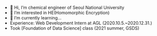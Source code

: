 - 👋 Hi, I’m chemical engineer of Seoul National University 
- 👀 I’m interested in HE(Homomorphic Encryption)
- 🌱 I’m currently learning...
- Experience: Web Development Intern at AGL (2020.10.5.~2020.12.31.) 
- Took [Foundation of Data Science] class (2021 summer, GSDS) 
<!---
miserablesophomore/miserablesophomore is a ✨ special ✨ repository because its `README.md` (this file) appears on your GitHub profile.
You can click the Preview link to take a look at your changes.
--->
